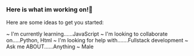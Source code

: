 ### Here is what im working on!👋

Here are some ideas to get you started:

~ I'm currently learning......JavaScript
~ I'm looking to collaborate on.....Python, Html
~ I'm looking for help with.......Fullstack development
~ Ask me ABOUT......Anything
~ Male

